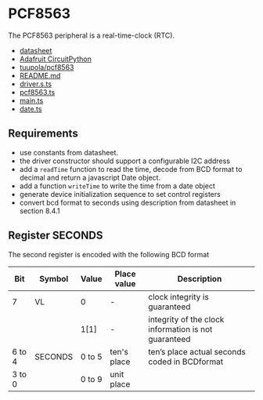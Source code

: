 # PCF8563

The PCF8563 peripheral is a real-time-clock (RTC).

-   [datasheet](https://files.seeedstudio.com/wiki/round_display_for_xiao/RTC-PCF8563-datasheet.pdf)
-   [Adafruit CircuitPython](https://github.com/adafruit/Adafruit_CircuitPython_PCF8563)
-   [tuupola/pcf8563](https://github.com/tuupola/pcf8563)
-   [README.md](README.md)
-   [driver.s.ts](driver.s.ts)
-   [pcf8563.ts](pcf8563.ts)
-   [main.ts](main.ts)
-   [date.ts](date.ts)

## Requirements

-   use constants from datasheet.
-   the driver constructor should support a configurable I2C address
-   add a `readTime` function to read the time, decode from BCD format to decimal and return a javascript Date object.
-   add a function `writeTime` to write the time from a date object
-   generate device initialization sequence to set control registers
-   convert bcd format to seconds using description from datasheet in section 8.4.1

## Register SECONDS

The second register is encoded with the following BCD format

| Bit    | Symbol  | Value  | Place value | Description                                          |
| ------ | ------- | ------ | ----------- | ---------------------------------------------------- |
| 7      | VL      | 0      | -           | clock integrity is guaranteed                        |
|        |         | 1[1]   | -           | integrity of the clock information is not guaranteed |
| 6 to 4 | SECONDS | 0 to 5 | ten's place | ten’s place actual seconds coded in BCDformat        |
| 3 to 0 |         | 0 to 9 | unit place  |                                                      |
